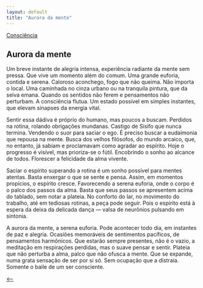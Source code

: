 ```yaml
---
layout: default
title: "Aurora da mente"
--- 
```




[Consciência](./)

## Aurora da mente

Um breve instante de alegria intensa, experiência radiante da mente sem pressa. Que vive um momento além do comum. Uma grande euforia, contida e serena. Caloroso aconchego, fogo que não queima. Não importa o local. Uma caminhada no cinza urbano ou na tranquila pintura, que da seiva emana. Quando os sentidos não ferem e pensamentos não perturbam. A consciência flutua. Um estado possível em simples instantes, que elevam sinapses da energia vital.

Sentir essa dádiva é próprio do humano, mas poucos a buscam. Perdidos na rotina, rolando obrigações mundanas. Castigo de Sísifo que nunca termina. Vendendo o suor para saciar o ego.  É preciso buscar a eudaimonia que repousa na mente. Busca dos velhos filósofos, do mundo arcaico, que, no entanto, já sabiam e proclamavam como agradar ao espírito. Hoje o progresso é visível, mas prioriza-se o fútil. Encobrindo o sonho ao alcance de todos. Florescer a felicidade da alma vivente.

Saciar o espírito superando a rotina é um sonho possível para mentes atentas. Basta enxergar o que se sente e pensa. Assim, em momentos propícios, o espírito cresce. Favorecendo a serena euforia, onde o corpo é o palco dos passos da alma. Basta que seus passos se apresentem acima do tablado, sem notar a plateia. No conforto do lar, no movimento do trabalho, até em tediosas rotinas, a peça pode seguir. Pois o espírito está à espera da deixa da delicada dança — valsa de neurônios pulsando em sintonia.

A aurora da mente, a serena euforia. Pode acontecer todo dia, em instantes de paz e alegria. Ocasiões memoráveis de sentimentos pacíficos, de pensamentos harmônicos. Que estarão sempre presentes, não é o vazio, a meditação em respirações perdidas, mas o suave pensar e sentir. Plateia que não perturba a alma, palco que não ofusca a mente. Que se expande, numa grata sensação de ser por si só. Sem ocupação que a distraia. Somente o baile de um ser consciente.

[<--](./)